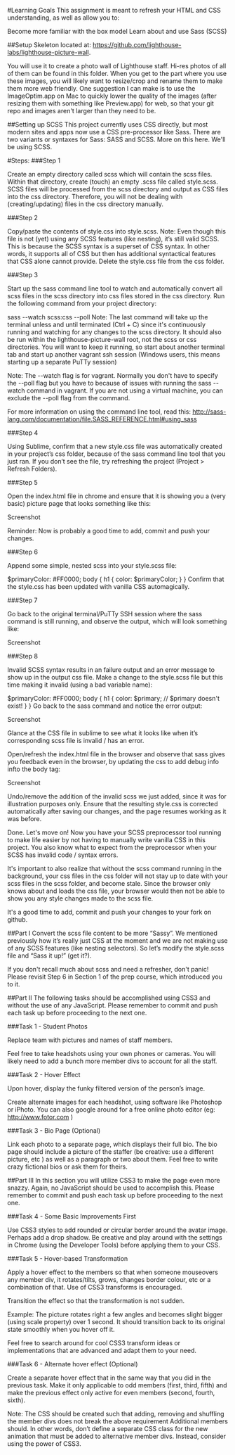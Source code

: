 #Learning Goals
This assignment is meant to refresh your HTML and CSS understanding, as well as allow you to:

Become more familiar with the box model
Learn about and use Sass (SCSS)

##Setup
Skeleton located at: https://github.com/lighthouse-labs/lighthouse-picture-wall.

You will use it to create a photo wall of Lighthouse staff. Hi-res photos of all of them can be found in this folder. When you get to the part where you use these images, you will likely want to resize/crop and rename them to make them more web friendly. One suggestion I can make is to use the ImageOptim.app on Mac to quickly lower the quality of the images (after resizing them with something like Preview.app) for web, so that your git repo and images aren't larger than they need to be.

##Setting up SCSS
This project currently uses CSS directly, but most modern sites and apps now use a CSS pre-processor like Sass. There are two variants or syntaxes for Sass: SASS and SCSS. More on this here. We'll be using SCSS.

#Steps:
###Step 1

Create an empty directory called scss which will contain the scss files. Within that directory, create (touch) an empty .scss file called style.scss. SCSS files will be processed from the scss directory and output as CSS files into the css directory. Therefore, you will not be dealing with (creating/updating) files in the css directory manually.

###Step 2

Copy/paste the contents of style.css into style.scss. Note: Even though this file is not (yet) using any SCSS features (like nesting), it’s still valid SCSS. This is because the SCSS syntax is a superset of CSS syntax. In other words, it supports all of CSS but then has additional syntactical features that CSS alone cannot provide. Delete the style.css file from the css folder.

###Step 3

Start up the sass command line tool to watch and automatically convert all scss files in the scss directory into css files stored in the css directory. Run the following command from your project directory:

sass --watch scss:css --poll
Note: The last command will take up the terminal unless and until terminated (Ctrl + C) since it's continuously running and watching for any changes to the scss directory. It should also be run within the lighthouse-picture-wall root, not the scss or css directories. You will want to keep it running, so start about another terminal tab and start up another vagrant ssh session (Windows users, this means starting up a separate PuTTy session)

Note: The --watch flag is for vagrant. Normally you don't have to specify the --poll flag but you have to because of issues with running the sass --watch command in vagrant. If you are not using a virtual machine, you can exclude the --poll flag from the command.

For more information on using the command line tool, read this: http://sass-lang.com/documentation/file.SASS_REFERENCE.html#using_sass

###Step 4

Using Sublime, confirm that a new style.css file was automatically created in your project’s css folder, because of the sass command line tool that you just ran. If you don’t see the file, try refreshing the project (Project > Refresh Folders).

###Step 5

Open the index.html file in chrome and ensure that it is showing you a (very basic) picture page that looks something like this:

Screenshot

Reminder: Now is probably a good time to add, commit and push your changes.

###Step 6

Append some simple, nested scss into your style.scss file:

$primaryColor: #FF0000;
body {
  h1 {
    color: $primaryColor;
  }
}
Confirm that the style.css has been updated with vanilla CSS automagically.

###Step 7

Go back to the original terminal/PuTTy SSH session where the sass command is still running, and observe the output, which will look something like:

Screenshot

###Step 8

Invalid SCSS syntax results in an failure output and an error message to show up in the output css file. Make a change to the style.scss file but this time making it invalid (using a bad variable name):

$primaryColor: #FF0000;
body {
  h1 {
    color: $primary;  // $primary doesn't exist!
  }
}
Go back to the sass command and notice the error output:

Screenshot

Glance at the CSS file in sublime to see what it looks like when it’s corresponding scss file is invalid / has an error.

Open/refresh the index.html file in the browser and observe that sass gives you feedback even in the browser, by updating the css to add debug info infto the body tag:

Screenshot

Undo/remove the addition of the invalid scss we just added, since it was for illustration purposes only. Ensure that the resulting style.css is corrected automatically after saving our changes, and the page resumes working as it was before.

Done. Let's move on!
Now you have your SCSS preprocessor tool running to make life easier by not having to manually write vanilla CSS in this project. You also know what to expect from the preprocessor when your SCSS has invalid code / syntax errors.

It's important to also realize that without the scss command running in the background, your css files in the css folder will not stay up to date with your scss files in the scss folder, and become stale. Since the browser only knows about and loads the css file, your browser would then not be able to show you any style changes made to the scss file.

It's a good time to add, commit and push your changes to your fork on github.

##Part I
Convert the scss file content to be more “Sassy”. We mentioned previously how it’s really just CSS at the moment and we are not making use of any SCSS features (like nesting selectors). So let’s modify the style.scss file and “Sass it up!” (get it?).

If you don't recall much about scss and need a refresher, don't panic! Please revisit Step 6 in Section 1 of the prep course, which introduced you to it.

##Part II
The following tasks should be accomplished using CSS3 and without the use of any JavaScript. Please remember to commit and push each task up before proceeding to the next one.

###Task 1 - Student Photos

Replace team with pictures and names of staff members.

Feel free to take headshots using your own phones or cameras. You will likely need to add a bunch more member divs to account for all the staff.

###Task 2 - Hover Effect

Upon hover, display the funky filtered version of the person’s image.

Create alternate images for each headshot, using software like Photoshop or iPhoto. You can also google around for a free online photo editor (eg: http://www.fotor.com )

###Task 3 - Bio Page (Optional)

Link each photo to a separate page, which displays their full bio. The bio page should include a picture of the staffer (be creative: use a different picture, etc ) as well as a paragraph or two about them. Feel free to write crazy fictional bios or ask them for theirs.

##Part III
In this section you will utilize CSS3 to make the page even more snazzy. Again, no JavaScript should be used to accomplish this. Please remember to commit and push each task up before proceeding to the next one.

###Task 4 - Some Basic Improvements First

Use CSS3 styles to add rounded or circular border around the avatar image. Perhaps add a drop shadow. Be creative and play around with the settings in Chrome (using the Developer Tools) before applying them to your CSS.

###Task 5 - Hover-based Transformation

Apply a hover effect to the members so that when someone mouseovers any member div, it rotates/tilts, grows, changes border colour, etc or a combination of that. Use of CSS3 transforms is encouraged.

Transition the effect so that the transformation is not sudden.

Example: The picture rotates right a few angles and becomes slight bigger (using scale property) over 1 second. It should transition back to its original state smoothly when you hover off it.

Feel free to search around for cool CSS3 transform ideas or implementations that are advanced and adapt them to your need.

###Task 6 - Alternate hover effect (Optional)

Create a separate hover effect that in the same way that you did in the previous task. Make it only applicable to odd members (first, third, fifth) and make the previous effect only active for even members (second, fourth, sixth).

Note: The CSS should be created such that adding, removing and shuffling the member divs does not break the above requirement Additional members should. In other words, don’t define a separate CSS class for the new animation that must be added to alternative member divs. Instead, consider using the power of CSS3.
